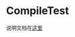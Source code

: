 # CompileTest
说明文档在[这里](https://github.com/fishersosoo/CompileTest/blob/development/CompileTest/LEGO%E7%BC%96%E8%AF%91%E6%A1%86%E6%9E%B6.md)
